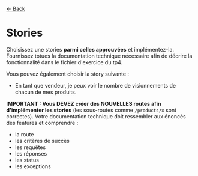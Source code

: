 [← Back](../README.md)

# Stories

Choisissez une stories **parmi celles approuvées** et implémentez-la. Fournissez totues la documentation technique nécessaire afin de décrire la fonctionnalité dans le fichier d'exercice du tp4.

Vous pouvez également choisir la story suivante :

- En tant que vendeur, je peux voir le nombre de visionnements de chacun de mes produits.

**IMPORTANT : Vous DEVEZ créer des NOUVELLES routes afin d'implémenter les stories** (les sous-routes comme `/products/x` sont correctes). Votre documentation technique doit ressembler aux énoncés des features et comprendre :

- la route
- les critères de succès
- les requêtes
- les réponses
- les status
- les exceptions
